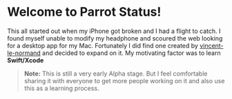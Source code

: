 Welcome to Parrot Status!
===================

This all started out when my iPhone got broken and I had a flight to catch. I found myself unable to modify my headphone and scoured the web looking for a desktop app for my Mac. Fortunately I did find one created by [vincent-le-normand](https://github.com/vincent-le-normand/Parrot-Status) and decided to expand on it. My motivating factor was to learn **Swift/Xcode**


> **Note:**
> This is still a very early Alpha stage. But I feel comfortable sharing it with everyone to get more people working on it and also use this as a learning process.
